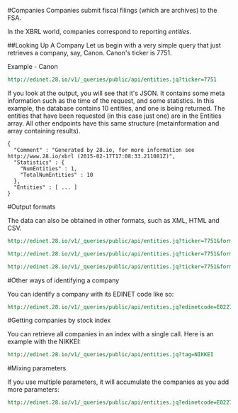 #Companies
Companies submit fiscal filings (which are archives) to the FSA.

In the XBRL world, companies correspond to reporting *entities*.

##Looking Up A Company
Let us begin with a very simple query that just retrieves a company, say, Canon. Canon's ticker is 7751.


 Example - Canon

```REST
http://edinet.28.io/v1/_queries/public/api/entities.jq?ticker=7751
```

If you look at the output, you will see that it's JSON. It contains some meta information such as the time of the request, and some statistics. In this example, the database contains 10 entities, and one is being returned.
The entities that have been requested (in this case just one) are in the Entities array. All other endpoints have this same structure (metainformation and array containing results).

    {
      "Comment" : "Generated by 28.io, for more information see http://www.28.io/xbrl (2015-02-17T17:08:33.211081Z)",
      "Statistics" : {
        "NumEntities" : 1,
        "TotalNumEntities" : 10
      },
      "Entities" : [ ... ]
    }

#Output formats

The data can also be obtained in other formats, such as XML, HTML and CSV.

```REST
http://edinet.28.io/v1/_queries/public/api/entities.jq?ticker=7751&format=xml
```

```REST
http://edinet.28.io/v1/_queries/public/api/entities.jq?ticker=7751&format=csv
```

```REST
http://edinet.28.io/v1/_queries/public/api/entities.jq?ticker=7751&format=html
```

#Other ways of identifying a company

You can identify a company with its EDINET code like so:

```REST
http://edinet.28.io/v1/_queries/public/api/entities.jq?edinetcode=E02274
```

#Getting companies by stock index

You can retrieve all companies in an index with a single call. Here is an example with the NIKKEI:

```REST
http://edinet.28.io/v1/_queries/public/api/entities.jq?tag=NIKKEI
```

#Mixing parameters

If you use multiple parameters, it will accumulate the companies as you add more parameters:

```REST
http://edinet.28.io/v1/_queries/public/api/entities.jq?edinetcode=E02274&ticker=9432&tag=NIKKEI
```

